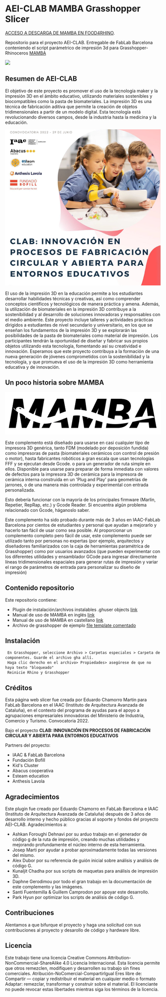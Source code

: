 # AEI-CLAB MAMBA Grasshopper Slicer

[ACCESO A DESCARGA DE MAMBA EN FOOD4RHINO](https://www.food4rhino.com/en/app/mamba).

Repositorio para el proyecto AEI-CLAB. Entregable de FabLab Barcelona conteniendo el script parámetrico de impresión 3d para Grasshopper-Rhinoceros [MAMBA](https://www.food4rhino.com/en/app/mamba)

![](img/MambaImage.png)

## Resumen de AEI-CLAB

El objetivo de este proyecto es promover el uso de la tecnología maker y la impresión 3D en el ámbito educativo, utilizando materiales sostenibles y biocompatibles como la pasta de biomateriales.
La impresión 3D es una técnica de fabricación aditiva que permite la creación de objetos tridimensionales a partir de un modelo digital. Esta tecnología está revolucionando diversos campos, desde la industria hasta la medicina y la educación.

![](img/logo.jpg)

El uso de la impresión 3D en la educación permite a los estudiantes desarrollar habilidades técnicas y creativas, así como comprender conceptos científicos y tecnológicos de manera práctica y amena. Además, la utilización de biomateriales en la impresión 3D contribuye a la sostenibilidad y al desarrollo de soluciones innovadoras y responsables con el medio ambiente.
Este proyecto incluye talleres y actividades prácticas dirigidos a estudiantes de nivel secundario y universitario, en los que se enseñan los fundamentos de la impresión 3D y se explorarán las posibilidades de la pasta de biomateriales como material de impresión. Los participantes tendrán la oportunidad de diseñar y fabricar sus propios objetos utilizando esta tecnología, fomentando así su creatividad e innovación.
Esperamos que este proyecto contribuya a la formación de una nueva generación de jóvenes comprometidos con la sostenibilidad y la tecnología, y que promueva el uso de la impresión 3D como herramienta educativa y de innovación.

## Un poco historia sobre MAMBA

![](img/Logo.png)

Este complemento está diseñado para usarse en casi cualquier tipo de impresora 3D genérica, tanto FDM (modelado por deposición fundida) como impresoras de pasta (biomateriales cerámicos con control de presión o motor), hasta fabricantes robóticos a gran escala que usan tecnologías FFF y se ejecutan desde Gcode. o para un generador de ruta simple en ellos.
Disponible para usarse para preparar de forma inmediata con valores de defectos para la impresora 3D de cerámica para la impresora de cerámica interna construida en un 'Plug and Play' para geometrías de jarrones, o de una manera más controlada y experimental con entrada personalizada.

Esto debería funcionar con la mayoría de los principales firmware (Marlin, Repetier, RepRap, etc.) y Gcode Reader. Si encuentra algún problema relacionado con Gcode, háganoslo saber.

Este complemento ha sido probado durante más de 3 años en IAAC-FabLab Barcelona por cientos de estudiantes y personal que ayudan a mejorarlo y hacerlo tan fácil de usar como sea posible. Al proporcionar un complemento completo pero fácil de usar, este complemento puede ser utilizado tanto por personas no expertas (por ejemplo, arquitectos y diseñadores familiarizados con la caja de herramientas paramétrica de Grasshopper) como por usuarios avanzados (que pueden experimentar con los diferentes utilidades y ensamblador GCode para ingresar directamente líneas tridimensionales espaciales para generar rutas de impresión y variar el rango de parámetros de entrada para personalizar su diseño de impresión)

## Contenido repositorio

Este repositorio contiene:

- Plugin de instalación/archivos instalables .ghuser objects [link](MambaV7.9.zip)
- Manual de uso de MAMBA en inglés [link](MambaManual-english.pdf)
- Manual de uso de MAMBA en castellano  [link](MambaManual-spanish.pdf)
- Archivo de grasshopper de ejemplo [file template comentado](ExampleFile7.9.zip)

## Instalación

     En Grasshopper, seleccione Archivo > Carpetas especiales > Carpeta de componentes. Guarde el archivo gha allí.
     Haga clic derecho en el archivo> Propiedades> asegúrese de que no haya texto "bloqueado"
     Reinicie Rhino y Grasshopper

## Créditos

Esta página web slicer fue creada por Eduardo Chamorro Martin para FabLab Barcelona en el IAAC (Instituto de Arquitectura Avanzada de Cataluña), en el contexto del programa de ayudas para el apoyo a agrupaciones empresariales innovadoras del Ministerio de Industria, Comercio y Turismo. Convocatoria 2022.

Bajo el proyecto **CLAB: INNOVACIÓN EN PROCESOS DE FABRICACIÓN CIRCULAR Y ABIERTA PARA ENTORNOS EDUCATIVOS**

Partners del proyecto:

- IAAC & FabLab Barcelona
- Fundación Bofill  
- Kid's Cluster
- Abacus cooperativa
- Esteam education
- Anthesis Lavola


## Agradecimientos

Este plugin fue creado por Eduardo Chamorro en FabLab Barcelona e IAAC (Instituto de Arquitectura Avanzada de Cataluña) después de 3 años de desarrollo interno y hecho público gracias al soporte y fondos del proyecto AEI-CLAB.
Agradecimientos a:
- Ashkan Foroughi Dehnavi por su arduo trabajo en el generador de código g de la ruta de impresión, creando muchas utilidades y mejorando profundamente el núcleo interno de esta herramienta.
- Josep Marti por ayudar a probar aproximadamente todas las versiones del mismo.
- Alex Dubor por su referencia de guión inicial sobre análisis y análisis de código G.
- Kunaljit Chadha por sus scripts de maquetas para análisis de impresión 3D.
- Daphne Gerodimou por todo el gran trabajo en la documentación de este complemento y las imágenes.
- Santi Fuentemilla & Guillem Camprodon por apoyar este desarrollo.
- Park Hyun por optimizar los scripts de análisis de código G.


## Contribuciones

Alentamos a que bifurque el proyecto y haga una solicitud con sus contribuciones al proyecto y desarollo de código y hardware libre.

## Licencia

Este trabajo tiene una licencia Creative Commons Attribution-NonCommercial-ShareAlike
4.0 Licencia Internacional.
Esta licencia permite que otros remezclen, modifiquen y desarrollen su trabajo sin fines comerciales.
Atribución-NoComercial-CompartirIgual
Eres libre de:
Compartir — copiar y redistribuir el material en cualquier medio o formato
Adaptar: remezclar, transformar y construir sobre el material.
El licenciante no puede revocar estas libertades mientras siga los términos de la licencia.
